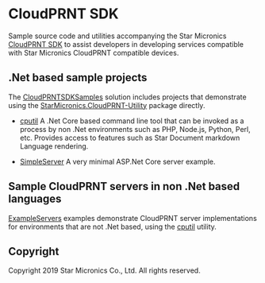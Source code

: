 # CloudPRNT SDK

Sample source code and utilities accompanying the Star Micronics [CloudPRNT SDK](https://star-m.jp/products/s_print/CloudPRNTSDK/Documentation/en/index.html) to assist developers in developing services compatible with Star Micronics CloudPRNT compatible devices.
 
 
## .Net based sample projects

The [CloudPRNTSDKSamples](/CloudPRNTSDKSamples) solution includes projects that demonstrate using the [StarMicronics.CloudPRNT-Utility](https://star-m.jp/products/s_print/CloudPRNTSDK/Documentation/en/api/index.html) package directly.

* [cputil](/CloudPRNTSDKSamples/cputil)
  A .Net Core based command line tool that can be invoked as a process by non .Net environments such as PHP, Node.js, Python, Perl, etc. Provides access to features such as Star Document markdown Language rendering.

* [SimpleServer](/CloudPRNTSDKSamples/SimpleServerAspNetCore)
  A very minimal ASP.Net Core server example.

## Sample CloudPRNT servers in non .Net based languages

[ExampleServers](/ExampleServers) examples demonstrate CloudPRNT server implementations for environments that are not .Net based, using the [cputil](/CloudPRNTSDKSamples/cputil) utility.

## Copyright

Copyright 2019 Star Micronics Co., Ltd. All rights reserved.